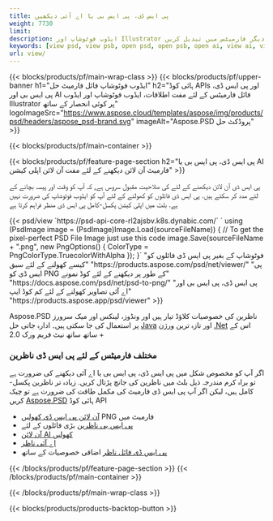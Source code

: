```yaml
---
title: پی ایس ڈی، پی ایس بی یا اے آئی دیکھیں
weight: 7730
limit: 
description: ایڈوب فوٹوشاپ اور Illustrator فائلوں کی تصاویر اور دیگر فارمیٹس میں تبدیل کریں
keywords: [view psd, view psb, open psd, open psb, open ai, view ai, view image, open photoshop file, open illustrator file]
url: view/
---
```


{{< blocks/products/pf/main-wrap-class >}}
{{< blocks/products/pf/upper-banner h1="ایڈوب فوٹوشاپ فائل فارمیٹ حل" h2="ہائی کوڈ APIs اور پی ایس ڈی، پی ایس بی اور AI فائل فارمیٹس کے لئے مفت اطلاقات، ایڈوب فوٹوشاپ اور ایڈوب Illustrator پر کوئی انحصار کے ساتھ" logoImageSrc="https://www.aspose.cloud/templates/aspose/img/products/psd/headers/aspose_psd-brand.svg" imageAlt="Aspose.PSD پروڈکٹ حل" >}}

{{< blocks/products/pf/main-container >}}

{{< blocks/products/pf/feature-page-section h2="پی ایس ڈی، پی ایس بی یا AI فارمیٹ آن لائن دیکھنے کے لئے مفت آن لائن اپلی کیشن" >}}
<p>پی ایس ڈی آن لائن دیکھنے کے لئے کی صلاحیت مقبول سروس ہے, کہ آپ کو وقت اور پیسہ بچانے کے لئے مدد کر سکتے ہیں. پی ایس ڈی فائلوں کو کھولنے کے لئے آپ کو ایڈوب فوٹوشاپ کی ضرورت نہیں ہے. بلٹ میں اپلی کیشن پکسل-کامل پی ایس ڈی منظر فراہم کرتا ہے</p>
{{< psd/view `https://psd-api-core-rl2ajsbv.k8s.dynabic.com/` 
`    using (PsdImage image = (PsdImage)Image.Load(sourceFileName))
    {
        // To get the pixel-perfect PSD File Image just use this code
        image.Save(sourceFileName + ".png",  new PngOptions() {  ColorType = PngColorType.TruecolorWithAlpha });
    }` 
"فوٹوشاپ کے بغیر پی ایس ڈی فائلوں کو کیسے کھولنے کے لئے سبق" "https://products.aspose.com/psd/net/viewer/" 
"پی ایس ڈی کو PNG کے طور پر دیکھنے کے لئے کوڈ نمونے"  "https://docs.aspose.com/psd/net/psd-to-png/" 
"پی ایس ڈی، پی ایس بی اور اے آئی تصاویر کھولنے کے لئے کم کوڈ ایپ" "https://products.aspose.app/psd/viewer" >}}
<p>Aspose.PSD ناظرین کی خصوصیات کلاؤڈ تیار ہیں اور ونڈوز، لینکس اور میک سرورز پر استعمال کی جا سکتی ہیں۔ ادارہ جاتی حل <a href="https://products.aspose.com/psd/java/">Java</a> اور تازہ ترین ورژن <a href="https://products.aspose.com/psd/net/">.Net</a> اس کے ساتھ ساتھ نیٹ فریم ورک 2.0 +</p>

<h3 class="headingpdleft">مختلف فارمیٹس کے لئے پی ایس ڈی ناظرین</h3>
<p>اگر آپ کو مخصوص شکل میں پی ایس ڈی، پی ایس بی یا اے آئی دیکھنے کی ضرورت ہے تو براہ کرم مندرجہ ذیل بلٹ میں ناظرین کی جانچ پڑتال کریں. زیادہ تر ناظرین پکسل-کامل ہیں، لیکن اگر آپ پی ایس ڈی فارمیٹ کی مکمل طاقت کی ضرورت ہے تو چیک کریں <a href="/psd/">Aspose.PSD</a> ہائی کوڈ API</p>
<ul>
<li><a href="open-psd-online">آن لائن پی ایس ڈی کھولیں</a> PNG فارمیٹ میں</li>
<li><a href="psb">پی ایس بی ناظرین</a> بڑی فائلوں کے لئے</li>
<li><a href="open-ai-online">آن لائن AI کھولیں</a></li>
<li><a href="ai">اے آئی ناظر</a></li>
<li><a href="/psd/view/psd-file-viewer">پی ایس ڈی فائل ناظر</a> اضافی خصوصیات کے ساتھ</li>
</ul>

{{< /blocks/products/pf/feature-page-section >}}
{{< /blocks/products/pf/main-container >}}


{{< /blocks/products/pf/main-wrap-class >}}

{{< blocks/products/products-backtop-button >}}
